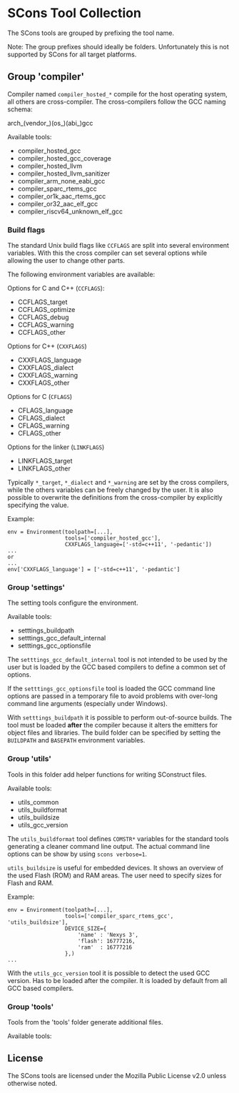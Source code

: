 
SCons Tool Collection
=====================

The SCons tools are grouped by prefixing the tool name.

Note:
The group prefixes should ideally be folders. Unfortunately this
is not supported by SCons for all target platforms.


Group 'compiler'
----------------

Compiler named `compiler_hosted_*` compile for the host operating
system, all others are cross-compiler. The cross-compilers follow the
GCC naming schema:

   arch_(vendor_)(os_)(abi_)gcc

Available tools:

- compiler_hosted_gcc
- compiler_hosted_gcc_coverage
- compiler_hosted_llvm
- compiler_hosted_llvm_sanitizer
- compiler_arm_none_eabi_gcc
- compiler_sparc_rtems_gcc
- compiler_or1k_aac_rtems_gcc
- compiler_or32_aac_elf_gcc
- compiler_riscv64_unknown_elf_gcc

### Build flags

The standard Unix build flags like `CCFLAGS` are split into several
environment variables. With this the cross compiler can set several
options while allowing the user to change other parts.

The following environment variables are available:

Options for C and C++ (`CCFLAGS`):

- CCFLAGS_target
- CCFLAGS_optimize
- CCFLAGS_debug
- CCFLAGS_warning
- CCFLAGS_other

Options for C++ (`CXXFLAGS`)

- CXXFLAGS_language
- CXXFLAGS_dialect
- CXXFLAGS_warning
- CXXFLAGS_other

Options for C (`CFLAGS`)

- CFLAGS_language
- CFLAGS_dialect
- CFLAGS_warning
- CFLAGS_other

Options for the linker (`LINKFLAGS`)

- LINKFLAGS_target
- LINKFLAGS_other

Typically `*_target`, `*_dialect` and `*_warning` are set by the
cross compilers, while the others variables can be freely changed by
the user. It is also possible to overwrite the definitions from the
cross-compiler by explicitly specifying the value.

Example:

    env = Environment(toolpath=[...],
                      tools=['compiler_hosted_gcc'],
                      CXXFLAGS_language=['-std=c++11', '-pedantic'])
    ...
    or
    ...
    env['CXXFLAGS_language'] = ['-std=c++11', '-pedantic']


### Group 'settings'

The setting tools configure the environment.

Available tools:

- setttings_buildpath
- setttings_gcc_default_internal
- setttings_gcc_optionsfile

The `setttings_gcc_default_internal` tool is not intended to be used
by the user but is loaded by the GCC based compilers to define a common
set of options.

If the `setttings_gcc_optionsfile` tool is loaded the GCC command line
options are passed in a temporary file to avoid problems with over-long
command line arguments (especially under Windows).

With `setttings_buildpath` it is possible to perform out-of-source
builds. The tool must be loaded **after** the compiler because it alters
the emitters for object files and libraries. The build folder can be
specified by setting the `BUILDPATH` and `BASEPATH` environment
variables.


### Group 'utils'

Tools in this folder add helper functions for writing SConstruct files.

Available tools:

- utils_common
- utils_buildformat
- utils_buildsize
- utils_gcc_version

The `utils_buildformat` tool defines `COMSTR*` variables for the
standard tools generating a cleaner command line output. The actual
command line options can be show by using `scons verbose=1`.

`utils_buildsize` is useful for embedded devices. It shows an overview
of the used Flash (ROM) and RAM areas. The user need to specify sizes
for Flash and RAM.

Example:

    env = Environment(toolpath=[...],
                      tools=['compiler_sparc_rtems_gcc', 'utils_buildsize'],
                      DEVICE_SIZE={
                          'name' : 'Nexys 3',
                          'flash': 16777216,
                          'ram'  : 16777216
                      },)
    ...

With the `utils_gcc_version` tool it is possible to detect the used
GCC version. Has to be loaded after the compiler. It is loaded by
default from all GCC based compilers.


### Group 'tools'

Tools from the 'tools' folder generate additional files.

Available tools:


License
-------

The SCons tools are licensed under the Mozilla Public License v2.0
unless otherwise noted.


